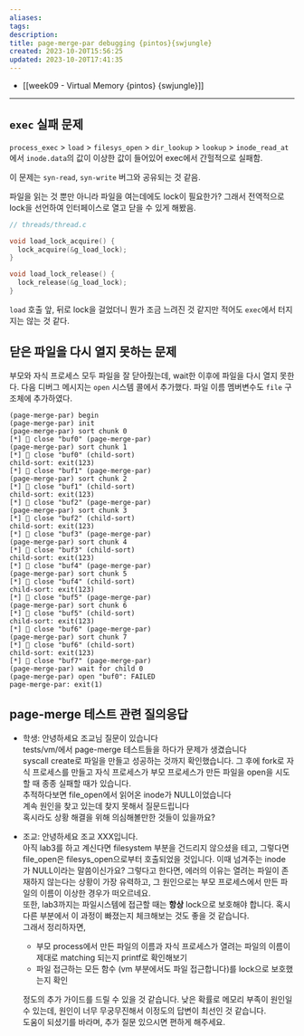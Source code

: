 ```yaml
---
aliases: 
tags: 
description:
title: page-merge-par debugging {pintos}{swjungle}
created: 2023-10-20T15:56:25
updated: 2023-10-20T17:41:35
---
```

- [[week09 - Virtual Memory {pintos} {swjungle}]]
___

## `exec` 실패 문제

`process_exec` > `load` > `filesys_open` > `dir_lookup` > `lookup` > `inode_read_at` 에서 `inode.data`의 값이 이상한 값이 들어있어 exec에서 간헐적으로 실패함.

이 문제는 `syn-read`, `syn-write` 버그와 공유되는 것 같음.

파일을 읽는 것 뿐만 아니라 파일을 여는데에도 lock이 필요한가? 그래서 전역적으로 lock을 선언하여 인터페이스로 열고 닫을 수 있게 해봤음.

```c
// threads/thread.c

void load_lock_acquire() {
  lock_acquire(&g_load_lock);
}

void load_lock_release() {
  lock_release(&g_load_lock);
}

```

`load` 호출 앞, 뒤로 lock을 걸었더니 뭔가 조금 느려진 것 같지만 적어도 `exec`에서 터지지는 않는 것 같다.

## 닫은 파일을 다시 열지 못하는 문제

부모와 자식 프로세스 모두 파일을 잘 닫아줬는데, wait한 이후에 파일을 다시 열지 못한다. 다음 디버그 메시지는 `open` 시스템 콜에서 추가했다. 파일 이름 멤버변수도 `file` 구조체에 추가하였다.

```
(page-merge-par) begin
(page-merge-par) init
(page-merge-par) sort chunk 0
[*] 📴 close "buf0" (page-merge-par)
(page-merge-par) sort chunk 1
[*] 📴 close "buf0" (child-sort)
child-sort: exit(123)
[*] 📴 close "buf1" (page-merge-par)
(page-merge-par) sort chunk 2
[*] 📴 close "buf1" (child-sort)
child-sort: exit(123)
[*] 📴 close "buf2" (page-merge-par)
(page-merge-par) sort chunk 3
[*] 📴 close "buf2" (child-sort)
child-sort: exit(123)
[*] 📴 close "buf3" (page-merge-par)
(page-merge-par) sort chunk 4
[*] 📴 close "buf3" (child-sort)
child-sort: exit(123)
[*] 📴 close "buf4" (page-merge-par)
(page-merge-par) sort chunk 5
[*] 📴 close "buf4" (child-sort)
child-sort: exit(123)
[*] 📴 close "buf5" (page-merge-par)
(page-merge-par) sort chunk 6
[*] 📴 close "buf5" (child-sort)
child-sort: exit(123)
[*] 📴 close "buf6" (page-merge-par)
(page-merge-par) sort chunk 7
[*] 📴 close "buf6" (child-sort)
child-sort: exit(123)
[*] 📴 close "buf7" (page-merge-par)
(page-merge-par) wait for child 0
(page-merge-par) open "buf0": FAILED
page-merge-par: exit(1)
```

## page-merge 테스트 관련 질의응답

- 학생: 안녕하세요 조교님 질문이 있습니다  
    tests/vm/에서 page-merge 테스트들을 하다가 문제가 생겼습니다  
    syscall create로 파일을 만들고 성공하는 것까지 확인했습니다. 그 후에 fork로 자식 프로세스를 만들고 자식 프로세스가 부모 프로세스가 만든 파일을 open을 시도할 때 종종 실패할 때가 있습니다.  
    추적하다보면 file_open에서 읽어온 inode가 NULL이었습니다  
    계속 원인을 찾고 있는데 찾지 못해서 질문드립니다  
    혹시라도 상황 해결을 위해 의심해볼만한 것들이 있을까요?
    
- 조교: 안녕하세요 조교 XXX입니다.  
    아직 lab3를 하고 계신다면 filesystem 부분을 건드리지 않으셨을 테고, 그렇다면 file_open은 filesys_open으로부터 호출되었을 것입니다. 이때 넘겨주는 inode 가 NULL이라는 말씀이신가요? 그렇다고 한다면, 에러의 이유는 열려는 파일이 존재하지 않는다는 상황이 가장 유력하고, 그 원인으로는 부모 프로세스에서 만든 파일의 이름이 이상한 경우가 떠오르네요.  
    또한, lab3까지는 파일시스템에 접근할 때는 **항상** lock으로 보호해야 합니다. 혹시 다른 부분에서 이 과정이 빠졌는지 체크해보는 것도 좋을 것 같습니다.  
    그래서 정리하자면,
    
    - 부모 process에서 만든 파일의 이름과 자식 프로세스가 열려는 파일의 이름이 제대로 matching 되는지 printf로 확인해보기
    - 파일 접근하는 모든 함수 (vm 부분에서도 파일 접근합니다)를 lock으로 보호했는지 확인
    
    정도의 추가 가이드를 드릴 수 있을 것 같습니다. 낮은 확률로 메모리 부족이 원인일 수 있는데, 원인이 너무 무궁무진해서 이정도의 답변이 최선인 것 같습니다.  
    도움이 되셨기를 바라며, 추가 질문 있으시면 편하게 해주세요.